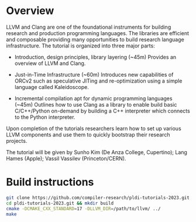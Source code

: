 # Overview

LLVM and Clang are one of the foundational instruments for building research and
production programming languages. The libraries are efficient and composable
providing many opportunities to build research language infrastructure. The
tutorial is organized into three major parts:

  * Introduction, design principles, library layering (~45m) Provides an
    overview of LLVM and Clang.

  * Just-in-Time Infrastructure (~60m) Introduces new capabilities of ORCv2 such
    as speculative JITing and re-optimization using a simple language called
    Kaleidoscope.

  * Incremental compilation apt for dynamic programming languages (~45m)
    Outlines how to use Clang as a library to enable build basic C/C++/Python
    on-demand by building a C++ interpreter which connects to the Python
    interpreter.

Upon completion of the tutorials researchers learn how to set up various LLVM
components and use them to quickly bootstrap their research projects.

The tutorial will be given by Sunho Kim (De Anza College, Cupertino);
Lang Hames (Apple); Vassil Vassilev (Princeton/CERN).

# Build instructions

```bash
git clone https://github.com/compiler-research/pldi-tutorials-2023.git
cd pldi-tutorials-2023.git && mkdir build
cmake -DCMAKE_CXX_STANDARD=17 -DLLVM_DIR=/path/to/llvm/ ../
make
```
